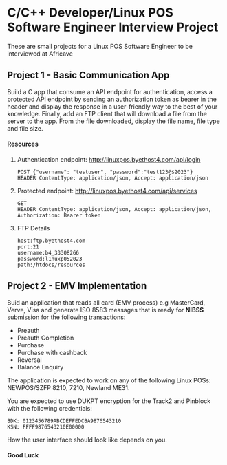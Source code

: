 # C/C++ Developer/Linux POS Software Engineer Interview Project

These are small projects for a Linux POS Software Engineer to be interviewed at Africave

## Project 1 - Basic Communication App
Build a C app that consume an API endpoint for authentication, access a protected API endpoint by sending an authorization token as bearer in the header and display the response in a user-friendly way to the best of your knowledge. Finally, add an FTP client that will download a file from the server to the app. From the file downloaded, display the file name, file type and file size.

#### Resources
1. Authentication endpoint: http://linuxpos.byethost4.com/api/login
    ```
    POST {"username": "testuser", "password":"test123@$2023"} 
    HEADER ContentType: application/json, Accept: application/json
    ```
2. Protected endpoint: http://linuxpos.byethost4.com/api/services
    ```
    GET
    HEADER ContentType: application/json, Accept: application/json, Authorization: Bearer token
    ```
3. FTP Details
    ```
    host:ftp.byethost4.com
    port:21
    username:b4_33308266
    password:l1nuxp052023
    path:/htdocs/resources
    ```

## Project 2 - EMV Implementation
Buid an application that reads all card (EMV process) e.g MasterCard, Verve, Visa and generate ISO 8583 messages that is ready for **NIBSS** submission for the following transactions:
 - Preauth
 - Preauth Completion
 - Purchase
 - Purchase with cashback
 - Reversal
 - Balance Enquiry

The application is expected to work on any of the following Linux POSs: NEWPOS/SZFP 8210, 7210, Newland ME31.

You are expected to use DUKPT encryption for the Track2 and Pinblock with the following credentials:
```
BDK: 0123456789ABCDEFFEDCBA9876543210
KSN: FFFF9876543210E00000
```

How the user interface should look like depends on you. 

#### Good Luck